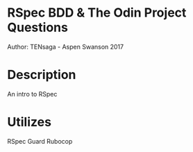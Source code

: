 # RSpec BDD & The Odin Project Questions
Author: TENsaga - Aspen Swanson 2017

# Description
An intro to RSpec

# Utilizes
RSpec
Guard
Rubocop
